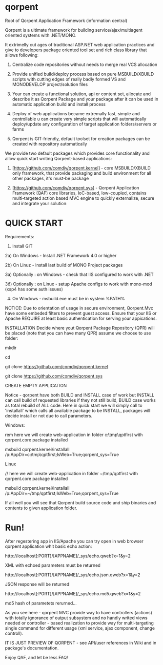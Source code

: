 qorpent
=======

Root of Qorpent Application Framework (information central)

Qorpent is a ultimate framework for building service/ajax/multiagent oriented systems
with .NET/MONO.

It extrimelly cut ages of traditional ASP.NET web application practices and
give to developers package oriented tool set and rich class library that
allows following:

1. Centralize code repositories without needs to merge real VCS allocation

2. Provide unified build/deploy process based on pure MSBUILD/XBUILD scripts
with cutting edges of really badly formed VS and MONODEVELOP project/solution files

3. Your can create a functional solution, api or content set, allocate and describe
it as Qorpent Package and your package after it can be used in automatic application
build and install process

4. Deploy of web applications became extremally fast, simple and controllable
u can create very simple scripts that will automatically deploy/update any
configuration of target application folders/servers or farms

5. Qorpent is GIT-friendly, default toolset for creation packages 
can be created with repository automatically

We provide two default packages which provides core functionality and allow quick start 
writing Qorpent-based applications:

1. [https://github.com/comdiv/qorpent.kernel] - core MSBUILD/XBUILD only framework,
that provide packaging and build environment for all other packages, it's must-be package

2. [https://github.com/comdiv/qorpent.sys] - Qorpent Application Framework (QAF) 
core libraries, IoC-based, low-coupled, contains multi-targeted action based MVC engine to
quickly externalize, secure and integrate your solution


# QUICK START
Requirements:

1) Install GIT

2a) On Windows - Install .NET Framework 4.0 or higher

2b) On Linuz - Install last build of MONO Project packages

3a) Optionally : on Windows - check that IIS configured to work with .NET

3б) Optionally : on Linux - setup Apache configs to work with mono-mod (xsp4 has some auth issues)

4) On Windows - msbuild.exe must be in system %PATH%

NOTICE:
Due to orientation of usage in secure environment, Qorpent.Mvc have some 
embeded filters to prevent guest access. Ensure that your IIS or Apache 
REQUIRE at least basic authentication for serving your appications.

INSTALLATION 
Decide where yout Qorpent Package Repository (QPR) will be placed (note that you can have many QPR)
assume we choose to use <PATH> folder:

mkdir <PATH>

cd <PATH>

git clone https://github.com/comdiv/qorpent.kernel

git clone https://github.com/comdiv/qorpent.sys

CREATE EMPTY APPLICATION

Notice - qorpent have both BUILD and INSTALL case of work but INSTALL can call build of 
requested libraries if they not still build, BUILD case works as total rebuild of ALL
code. Here in quick start we will simply call to 'installall' which
calls all available package to be INSTALL, packages will decide install or not due to 
call parameters.

Windows:

rem here we will create web-application in folder c:\tmp\qptfirst with qorpent.core package installed

msbuild qorpent.kernel\installall /p:AppDir=c:\tmp\qptfirst;IsWeb=True;qorpent_sys=True

Linux

// here we will create web-application in folder ~/tmp/qptfirst with qorpent.core package installed

msbuild qorpent.kernel\installall /p:AppDir=~/tmp/qptfirst;IsWeb=True;qorpent_sys=True

If all well you will see that Qorpent build source code and ship binaries and contents to 
given application folder.

# Run!

After regestering app in IIS/Apache you can try open in web browser qorpent application whit basic
echo action:

http://localhost[:PORT]/[APPNAME]/_sys/echo.qweb?x=1&y=2

XML with echoed parameters must be returned


http://localhost[:PORT]/[APPNAME]/_sys/echo.json.qweb?x=1&y=2

JSON response will be returned


http://localhost[:PORT]/[APPNAME]/_sys/echo.md5.qweb?x=1&y=2

md5 hash of parametets rerurned...



As you see here - qorpent MVC provide way to have controllers (actions) with totally ignorance
of output subsystem and no handly writed views needed or controller - based realization to 
provide way for multi-targeting single command for different usage (xml service, ajax component,
change controll).

IT IS JUST PREVIEW OF QORPENT - see API/user references in Wiki and in package's documentation.

Enjoy QAF, and let be less FAQ!


